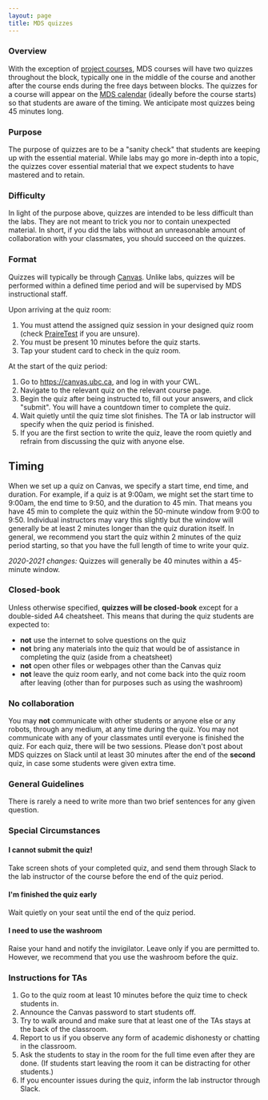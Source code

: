 ```yaml
---
layout: page
title: MDS quizzes
---
```



### Overview
With the exception of [project courses](https://ubc-mds.github.io/2019-08-22-project-courses/), MDS courses will have two quizzes throughout the block, typically one in the middle of the course and another after the course ends during the free days between blocks. The quizzes for a course will appear on the [MDS calendar](https://ubc-mds.github.io/calendar/) (ideally before the course starts) so that students are aware of the timing. We anticipate most quizzes being 45 minutes long.

### Purpose
The purpose of quizzes are to be a "sanity check" that students are keeping up with the essential material. While labs may go more in-depth into a topic, the quizzes cover essential material that we expect students to have mastered and to retain.

### Difficulty
In light of the purpose above, quizzes are intended to be less difficult than the labs. They are not meant to trick you nor to contain unexpected material. In short, if you did the labs without an unreasonable amount of collaboration with your classmates, you should succeed on the quizzes.

### Format

Quizzes will typically be through [Canvas](canvas.ubc.ca). Unlike labs, quizzes will be performed within a defined time period and will be supervised by MDS instructional staff.

Upon arriving at the quiz room:

1. You must attend the assigned quiz session in your designed quiz room (check [PraireTest](https://ca.prairietest.com/pt) if you are unsure).
2. You must be present 10 minutes before the quiz starts.
3. Tap your student card to check in the quiz room.

At the start of the quiz period:

1. Go to <https://canvas.ubc.ca>, and log in with your CWL.
2. Navigate to the relevant quiz on the relevant course page.
3. Begin the quiz after being instructed to, fill out your answers, and click "submit". You will have a countdown timer to complete the quiz.
4. Wait quietly until the quiz time slot finishes. The TA or lab instructor will specify when the quiz period is finished.
5. If you are the first section to write the quiz, leave the room quietly and refrain from discussing the quiz with anyone else.


## Timing

When we set up a quiz on Canvas, we specify a start time, end time, and duration. For example, if a quiz is at 9:00am, we might set the start time to 9:00am, the end time to 9:50, and the duration to 45 min. That means you have 45 min to complete the quiz within the 50-minute window from 9:00 to 9:50. Individual instructors may vary this slightly but the window will generally be at least 2 minutes longer than the quiz duration itself. In general, we recommend you start the quiz within 2 minutes of the quiz period starting, so that you have the full length of time to write your quiz.

_2020-2021 changes:_ Quizzes will generally be 40 minutes within a 45-minute window.


### Closed-book

Unless otherwise specified, **quizzes will be closed-book** except for a double-sided A4 cheatsheet. This means that during the quiz students are expected to:

  - **not** use the internet to solve questions on the quiz
  - **not** bring any materials into the quiz that would be of assistance in completing the quiz (aside from a cheatsheet)
  - **not** open other files or webpages other than the Canvas quiz
  - **not** leave the quiz room early, and not come back into the quiz room after leaving (other than for purposes such as using the washroom)


### No collaboration

You may **not** communicate with other students or anyone else or any robots, through any medium, at any time during the quiz. You may not communicate with any of your classmates until everyone is finished the quiz. For each quiz, there will be two sessions. Please don't post about MDS quizzes on Slack until at least 30 minutes after the end of the **second** quiz, in case some students were given extra time.


### General Guidelines

There is rarely a need to write more than two brief sentences for any given question. 

### Special Circumstances

#### I cannot submit the quiz!

Take screen shots of your completed quiz, and send them through Slack to the lab instructor of the course before the end of the quiz period.

#### I'm finished the quiz early

Wait quietly on your seat until the end of the quiz period.

#### I need to use the washroom

Raise your hand and notify the invigilator. Leave only if you are permitted to. However, we recommend that you use the washroom before the quiz.

### Instructions for TAs

1. Go to the quiz room at least 10 minutes before the quiz time to check students in.
2. Announce the Canvas password to start students off.
3. Try to walk around and make sure that at least one of the TAs stays at the back of the classroom.
4. Report to us if you observe any form of academic dishonesty or chatting in the classroom.
5. Ask the students to stay in the room for the full time even after they are done. (If students start leaving the room it can be distracting for other students.)
6. If you encounter issues during the quiz, inform the lab instructor through Slack.

